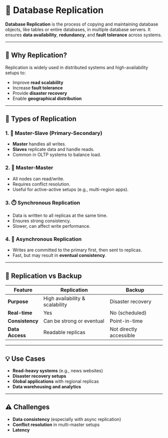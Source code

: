 # 🔁 Database Replication

**Database Replication** is the process of copying and maintaining database objects, like tables or entire databases, in multiple database servers. It ensures **data availability**, **redundancy**, and **fault tolerance** across systems.

---

## 📌 Why Replication?

Replication is widely used in distributed systems and high-availability setups to:
- Improve **read scalability**
- Increase **fault tolerance**
- Provide **disaster recovery**
- Enable **geographical distribution**

---

## 🧩 Types of Replication

### 1. 🧠 **Master-Slave (Primary-Secondary)**
- **Master** handles all writes.
- **Slaves** replicate data and handle reads.
- Common in OLTP systems to balance load.

### 2. 🔁 **Master-Master**
- All nodes can read/write.
- Requires conflict resolution.
- Useful for active-active setups (e.g., multi-region apps).

### 3. ⏱️ **Synchronous Replication**
- Data is written to all replicas at the same time.
- Ensures strong consistency.
- Slower, can affect write performance.

### 4. 🔄 **Asynchronous Replication**
- Writes are committed to the primary first, then sent to replicas.
- Fast, but may result in **eventual consistency**.

---

## 🔄 Replication vs Backup

| Feature            | Replication                        | Backup                               |
|--------------------|------------------------------------|--------------------------------------|
| **Purpose**         | High availability & scalability     | Disaster recovery                    |
| **Real-time**       | Yes                                | No (scheduled)                       |
| **Consistency**     | Can be strong or eventual          | Point-in-time                        |
| **Data Access**     | Readable replicas                  | Not directly accessible              |

---

## 💡 Use Cases

- **Read-heavy systems** (e.g., news websites)
- **Disaster recovery setups**
- **Global applications** with regional replicas
- **Data warehousing and analytics**

---

## ⚠️ Challenges

- **Data consistency** (especially with async replication)
- **Conflict resolution** in multi-master setups
- **Latency**
